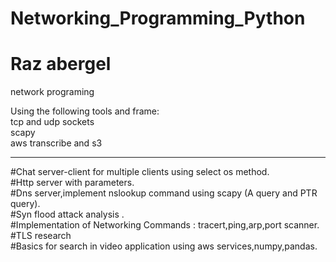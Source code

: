 # Networking_Programming_Python
# Raz abergel
network programing 

Using the following tools and frame:<br>
tcp and udp sockets<br>
scapy <br>
aws transcribe and s3 <br>

***********

#Chat server-client for multiple clients using select os method.<br>
#Http server with parameters.<br>
#Dns server,implement nslookup command using scapy (A query and PTR query).<br>
#Syn flood attack analysis .<br>
#Implementation of Networking Commands : tracert,ping,arp,port scanner.<br>
#TLS research<br>
#Basics for search in video application using aws services,numpy,pandas.<br>
